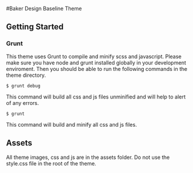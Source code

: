 #Baker Design Baseline Theme

## Getting Started

### Grunt 
This theme uses Grunt to compile and minify scss and javascript. Please make sure you have node and grunt installed globally in your development enviroment. Then you should be able to run the following commands in the theme directory. 

`$ grunt debug`

This command will build all css and js files unminified and will help to alert of any errors. 

`$ grunt `

This command will build and minify all css and js files. 

## Assets 
All theme images, css and js are in the assets folder. Do not use the style.css file in the root of the theme. 